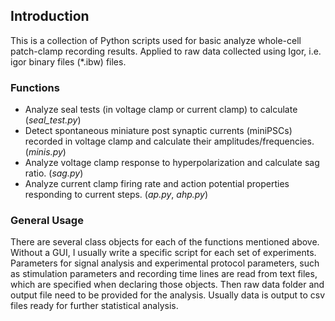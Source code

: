 ## Introduction

This is a collection of Python scripts used for basic analyze whole-cell
patch-clamp recording results. Applied to raw data collected using Igor,
i.e. igor binary files (\*.ibw) files.

### Functions
  * Analyze seal tests (in voltage clamp or current clamp) to calculate
    (*seal_test.py*)
  * Detect spontaneous miniature post synaptic currents (miniPSCs) 
    recorded in voltage clamp and calculate their amplitudes/frequencies.
	(*minis.py*)
  * Analyze voltage clamp response to hyperpolarization and calculate
    sag ratio. (*sag.py*)
  * Analyze current clamp firing rate and action potential properties 
    responding to current steps. (*ap.py*, *ahp.py*)

### General Usage

There are several class objects for each of the functions mentioned 
above. Without a GUI, I usually write a specific script for each 
set of experiments. Parameters for signal analysis and experimental
protocol parameters, such as stimulation parameters and recording 
time lines are read from text files, which are specified when 
declaring those objects. Then raw data folder and output file need
to be provided for the analysis. Usually data is output to csv files
ready for further statistical analysis.

